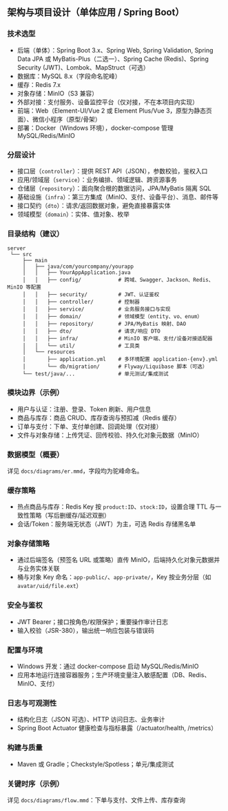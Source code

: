 ## 架构与项目设计（单体应用 / Spring Boot）

### 技术选型
- 后端（单体）：Spring Boot 3.x、Spring Web, Spring Validation, Spring Data JPA 或 MyBatis-Plus（二选一）、Spring Cache (Redis)、Spring Security (JWT)、Lombok、MapStruct（可选）
- 数据库：MySQL 8.x（字段命名驼峰）
- 缓存：Redis 7.x
- 对象存储：MinIO（S3 兼容）
- 外部对接：支付服务、设备监控平台（仅对接，不在本项目内实现）
- 前端：Web（Element-UI/Vue 2 或 Element Plus/Vue 3，原型为静态页面）、微信小程序（原型/骨架）
- 部署：Docker（Windows 环境），docker-compose 管理 MySQL/Redis/MinIO

### 分层设计
- 接口层（`controller`）：提供 REST API（JSON），参数校验，鉴权入口
- 应用/领域层（`service`）：业务编排、领域逻辑、跨资源事务
- 仓储层（`repository`）：面向聚合根的数据访问，JPA/MyBatis 隔离 SQL
- 基础设施（`infra`）：第三方集成（MinIO、支付、设备平台）、消息、邮件等
- 接口契约（`dto`）：请求/返回数据对象，避免直接暴露实体
- 领域模型（`domain`）：实体、值对象、枚举

### 目录结构（建议）
```
server
 └── src
     ├── main
     │   ├── java/com/yourcompany/yourapp
     │   │   ├── YourAppApplication.java
     │   │   ├── config/            # 跨域、Swagger、Jackson、Redis、MinIO 等配置
     │   │   ├── security/          # JWT、认证鉴权
     │   │   ├── controller/        # 控制器
     │   │   ├── service/           # 业务服务接口与实现
     │   │   ├── domain/            # 领域模型（entity、vo、enum）
     │   │   ├── repository/        # JPA/MyBatis 映射、DAO
     │   │   ├── dto/               # 请求/响应 DTO
     │   │   ├── infra/             # MinIO 客户端、支付/设备对接适配器
     │   │   └── util/              # 工具类
     │   └── resources
     │       ├── application.yml    # 多环境配置 application-{env}.yml
     │       └── db/migration/      # Flyway/Liquibase 脚本（可选）
     └── test/java/...              # 单元测试/集成测试
```

### 模块边界（示例）
- 用户与认证：注册、登录、Token 刷新、用户信息
- 商品与库存：商品 CRUD、库存查询与预扣减（Redis 缓存）
- 订单与支付：下单、支付单创建、回调处理（仅对接）
- 文件与对象存储：上传凭证、回传校验、持久化对象元数据（MinIO）

### 数据模型（概要）
详见 `docs/diagrams/er.mmd`，字段均为驼峰命名。

### 缓存策略
- 热点商品与库存：Redis Key 按 `product:ID`、`stock:ID`，设置合理 TTL 与一致性策略（写后删缓存/延迟双删）
- 会话/Token：服务端无状态（JWT）为主，可选 Redis 存储黑名单

### 对象存储策略
- 通过后端签名（预签名 URL 或策略）直传 MinIO，后端持久化对象元数据并与业务实体关联
- 桶与对象 Key 命名：`app-public/`、`app-private/`，Key 按业务分层（如 `avatar/uid/file.ext`）

### 安全与鉴权
- JWT Bearer；接口按角色/权限保护；重要操作审计日志
- 输入校验（JSR-380），输出统一响应包装与错误码

### 配置与环境
- Windows 开发：通过 docker-compose 启动 MySQL/Redis/MinIO
- 应用本地运行连接容器服务；生产环境变量注入敏感配置（DB、Redis、MinIO、支付）

### 日志与可观测性
- 结构化日志（JSON 可选）、HTTP 访问日志、业务审计
- Spring Boot Actuator 健康检查与指标暴露（/actuator/health, /metrics）

### 构建与质量
- Maven 或 Gradle；Checkstyle/Spotless；单元/集成测试

### 关键时序（示例）
详见 `docs/diagrams/flow.mmd`：下单与支付、文件上传、库存查询

